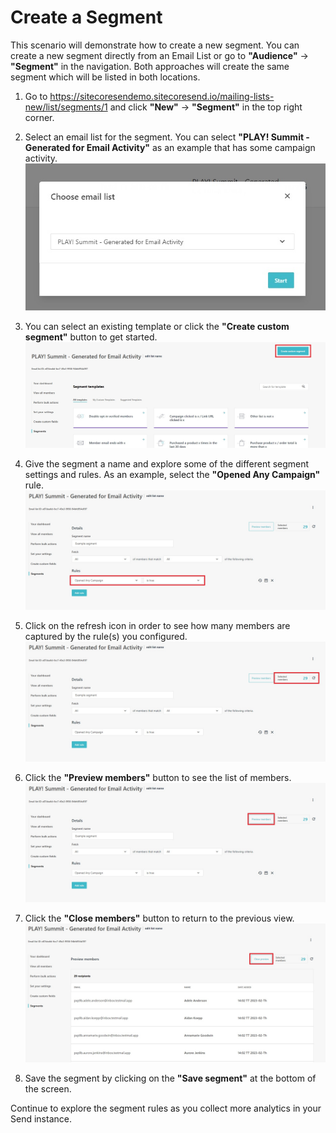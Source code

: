 # Create a Segment

This scenario will demonstrate how to create a new segment. You can create a new segment directly from an Email List or go to  **"Audience"** -> **"Segment"** in the navigation. Both approaches will create the same segment which will be listed in both locations.

1. Go to <https://sitecoresendemo.sitecoresend.io/mailing-lists-new/list/segments/1> and click **"New"** -> **"Segment"** in the top right corner.

1. Select an email list for the segment. You can select **"PLAY! Summit - Generated for Email Activity"** as an example that has some campaign activity.
![Email List](./media/segment-2.jpg)

1. You can select an existing template or click the **"Create custom segment"** button to get started.
![Email List](./media/segment-3.jpg)

1. Give the segment a name and explore some of the different segment settings and rules. As an example, select the **"Opened Any Campaign"** rule.
![Email List](./media/segment-4.jpg)

1. Click on the refresh icon in order to see how many members are captured by the rule(s) you configured.
![Email List](./media/segment-5.jpg)

1. Click the **"Preview members"** button to see the list of members.
![Email List](./media/segment-6.jpg)

1. Click the **"Close members"** button to return to the previous view.
![Email List](./media/segment-7.jpg)

1. Save the segment by clicking on the **"Save segment"** at the bottom of the screen.

Continue to explore the segment rules as you collect more analytics in your Send instance.
